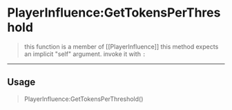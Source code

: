 # PlayerInfluence:GetTokensPerThreshold
> this function is a member of [[PlayerInfluence]]
> this method expects an implicit "self" argument. invoke it with `:`
-----
## Usage
> PlayerInfluence:GetTokensPerThreshold()
